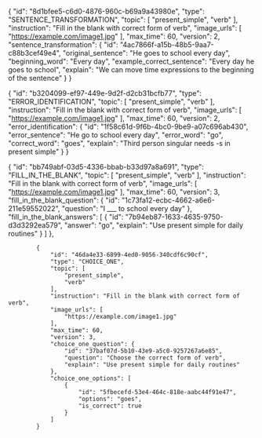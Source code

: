 {
    "id": "8d1bfee5-c6d0-4876-960c-b69a9a43980e",
    "type": "SENTENCE_TRANSFORMATION",
    "topic": [
        "present_simple",
        "verb"
    ],
    "instruction": "Fill in the blank with correct form of verb",
    "image_urls": [
        "https://example.com/image1.jpg"
    ],
    "max_time": 60,
    "version": 2,
    "sentence_transformation": {
        "id": "4ac7866f-a15b-48b5-9aa7-c88b3cef49e4",
        "original_sentence": "He goes to school every day",
        "beginning_word": "Every day",
        "example_correct_sentence": "Every day he goes to school",
        "explain": "We can move time expressions to the beginning of the sentence"
    }
}

{
                "id": "b3204099-ef97-449e-9d2f-d2cb31bcfb77",
                "type": "ERROR_IDENTIFICATION",
                "topic": [
                    "present_simple",
                    "verb"
                ],
                "instruction": "Fill in the blank with correct form of verb",
                "image_urls": [
                    "https://example.com/image1.jpg"
                ],
                "max_time": 60,
                "version": 2,
                "error_identification": {
                    "id": "1f58c61d-9f6b-4bc0-9be9-a07c696ab430",
                    "error_sentence": "He go to school every day",
                    "error_word": "go",
                    "correct_word": "goes",
                    "explain": "Third person singular needs -s in present simple"
                }
            }
        

{
                "id": "bb749abf-03d5-4336-bbab-b33d97a8a691",
                "type": "FILL_IN_THE_BLANK",
                "topic": [
                    "present_simple",
                    "verb"
                ],
                "instruction": "Fill in the blank with correct form of verb",
                "image_urls": [
                    "https://example.com/image1.jpg"
                ],
                "max_time": 60,
                "version": 3,
                "fill_in_the_blank_question": {
                    "id": "1c73fa12-ecbc-4662-a6e6-211e59552022",
                    "question": "I ___ to school every day"
                },
                "fill_in_the_blank_answers": [
                    {
                        "id": "7b94eb87-1633-4635-9750-d3d3292ea579",
                        "answer": "go",
                        "explain": "Use present simple for daily routines"
                    }
                ]
            },



            {
                "id": "46da4e33-6899-4ed0-9056-340cdf6c90cf",
                "type": "CHOICE_ONE",
                "topic": [
                    "present_simple",
                    "verb"
                ],
                "instruction": "Fill in the blank with correct form of verb",
                "image_urls": [
                    "https://example.com/image1.jpg"
                ],
                "max_time": 60,
                "version": 3,
                "choice_one_question": {
                    "id": "37baf07d-5b10-43e9-a5c0-9257267a6e85",
                    "question": "Choose the correct form of verb",
                    "explain": "Use present simple for daily routines"
                },
                "choice_one_options": [
                    {
                        "id": "5fbecefd-53e4-464c-818e-aabc44f91e47",
                        "options": "goes",
                        "is_correct": true
                    }
                ]
            }